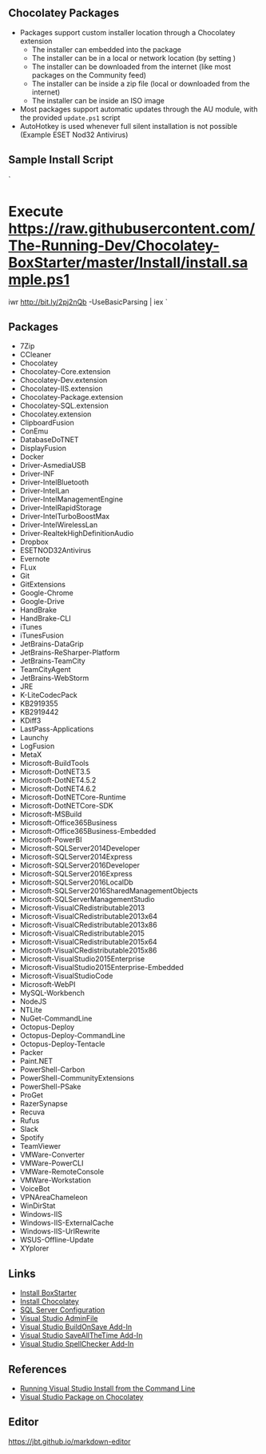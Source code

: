 ## Chocolatey Packages
  * Packages support custom installer location through a Chocolatey extension
    * The installer can embedded into the package
    * The installer can be in a local or network location (by setting )
    * The installer can be downloaded from the internet (like most packages on the Community feed)
    * The installer can be inside a zip file (local or downloaded from the internet)
    * The installer can be inside an ISO image
  * Most packages support automatic updates through the AU module, with the provided `update.ps1` script
  * AutoHotkey is used whenever full silent installation is not possible (Example ESET Nod32 Antivirus)

## Sample Install Script
  `
  # Execute https://raw.githubusercontent.com/The-Running-Dev/Chocolatey-BoxStarter/master/Install/install.sample.ps1
  iwr http://bit.ly/2pj2nQb -UseBasicParsing | iex
  `

## Packages
  * 7Zip
  * CCleaner
  * Chocolatey
  * Chocolatey-Core.extension
  * Chocolatey-Dev.extension
  * Chocolatey-IIS.extension
  * Chocolatey-Package.extension
  * Chocolatey-SQL.extension
  * Chocolatey.extension
  * ClipboardFusion
  * ConEmu
  * DatabaseDoTNET
  * DisplayFusion
  * Docker
  * Driver-AsmediaUSB
  * Driver-INF
  * Driver-IntelBluetooth
  * Driver-IntelLan
  * Driver-IntelManagementEngine
  * Driver-IntelRapidStorage
  * Driver-IntelTurboBoostMax
  * Driver-IntelWirelessLan
  * Driver-RealtekHighDefinitionAudio
  * Dropbox
  * ESETNOD32Antivirus
  * Evernote
  * FLux
  * Git
  * GitExtensions
  * Google-Chrome
  * Google-Drive
  * HandBrake
  * HandBrake-CLI
  * iTunes
  * iTunesFusion
  * JetBrains-DataGrip
  * JetBrains-ReSharper-Platform
  * JetBrains-TeamCity
  * TeamCityAgent
  * JetBrains-WebStorm
  * JRE
  * K-LiteCodecPack
  * KB2919355
  * KB2919442
  * KDiff3
  * LastPass-Applications
  * Launchy
  * LogFusion
  * MetaX
  * Microsoft-BuildTools
  * Microsoft-DotNET3.5
  * Microsoft-DotNET4.5.2
  * Microsoft-DotNET4.6.2
  * Microsoft-DotNETCore-Runtime
  * Microsoft-DotNETCore-SDK
  * Microsoft-MSBuild
  * Microsoft-Office365Business
  * Microsoft-Office365Business-Embedded
  * Microsoft-PowerBI
  * Microsoft-SQLServer2014Developer
  * Microsoft-SQLServer2014Express
  * Microsoft-SQLServer2016Developer
  * Microsoft-SQLServer2016Express
  * Microsoft-SQLServer2016LocalDb
  * Microsoft-SQLServer2016SharedManagementObjects
  * Microsoft-SQLServerManagementStudio
  * Microsoft-VisualCRedistributable2013
  * Microsoft-VisualCRedistributable2013x64
  * Microsoft-VisualCRedistributable2013x86
  * Microsoft-VisualCRedistributable2015
  * Microsoft-VisualCRedistributable2015x64
  * Microsoft-VisualCRedistributable2015x86
  * Microsoft-VisualStudio2015Enterprise
  * Microsoft-VisualStudio2015Enterprise-Embedded
  * Microsoft-VisualStudioCode
  * Microsoft-WebPI
  * MySQL-Workbench
  * NodeJS
  * NTLite
  * NuGet-CommandLine
  * Octopus-Deploy
  * Octopus-Deploy-CommandLine
  * Octopus-Deploy-Tentacle
  * Packer
  * Paint.NET
  * PowerShell-Carbon
  * PowerShell-CommunityExtensions
  * PowerShell-PSake
  * ProGet
  * RazerSynapse
  * Recuva
  * Rufus
  * Slack
  * Spotify
  * TeamViewer
  * VMWare-Converter
  * VMWare-PowerCLI
  * VMWare-RemoteConsole
  * VMWare-Workstation
  * VoiceBot
  * VPNAreaChameleon
  * WinDirStat
  * Windows-IIS
  * Windows-IIS-ExternalCache
  * Windows-IIS-UrlRewrite
  * WSUS-Offline-Update
  * XYplorer


## Links
  * [Install BoxStarter](http://bit.ly/win10boxstarter)
  * [Install Chocolatey](http://bit.ly/win10boxstarter-choco)
  * [SQL Server Configuration](http://bit.ly/win10boxstarter-sqlserverconfig)
  * [Visual Studio AdminFile](http://bit.ly/win10boxstarter-vsadmin)
  * [Visual Studio BuildOnSave Add-In](http://bit.ly/win10boxstarert-vs-buildonsave)
  * [Visual Studio SaveAllTheTime Add-In](http://bit.ly/win10boxstarert-vs-saveallthetime)
  * [Visual Studio SpellChecker Add-In](http://bit.ly/win10boxstarter-vs-spellchecker)

## References
  * [Running Visual Studio Install from the Command Line](https://msdn.microsoft.com/en-us/library/mt720584.aspx)
  * [Visual Studio Package on Chocolatey](https://chocolatey.org/packages/VisualStudio2015Enterprise)

## Editor
https://jbt.github.io/markdown-editor
